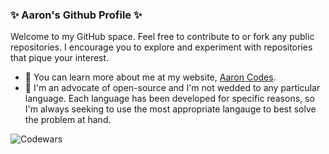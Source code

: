 ### ✨ Aaron's Github Profile ✨

Welcome to my GitHub space. Feel free to contribute to or fork any public repositories.
I encourage you to explore and experiment with repositories that pique your interest.

- 🌱 You can learn more about me at my website, [Aaron Codes](https://aaron-codes.io/).
- 👯 I'm an advocate of open-source and I'm not wedded to any particular language. Each language has been developed for specific reasons, so I'm always seeking to use the most appropriate langauge to best solve the problem at hand.

![Codewars](https://github.r2v.ch/codewars?user=AaronCCLloyd&name=true&top_languages=true)
